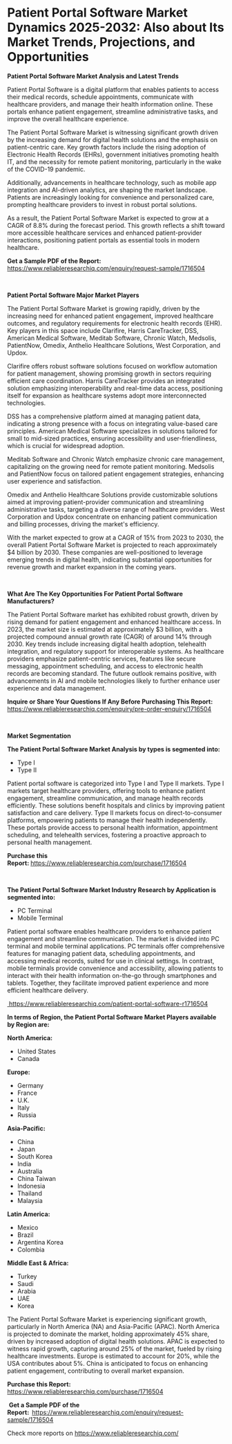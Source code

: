<p><h1>Patient Portal Software Market Dynamics 2025-2032: Also about Its Market Trends, Projections, and Opportunities</h1></p><p><strong>Patient Portal Software Market Analysis and Latest Trends</strong></p>
<p><p>Patient Portal Software is a digital platform that enables patients to access their medical records, schedule appointments, communicate with healthcare providers, and manage their health information online. These portals enhance patient engagement, streamline administrative tasks, and improve the overall healthcare experience.</p><p>The Patient Portal Software Market is witnessing significant growth driven by the increasing demand for digital health solutions and the emphasis on patient-centric care. Key growth factors include the rising adoption of Electronic Health Records (EHRs), government initiatives promoting health IT, and the necessity for remote patient monitoring, particularly in the wake of the COVID-19 pandemic. </p><p>Additionally, advancements in healthcare technology, such as mobile app integration and AI-driven analytics, are shaping the market landscape. Patients are increasingly looking for convenience and personalized care, prompting healthcare providers to invest in robust portal solutions. </p><p>As a result, the Patient Portal Software Market is expected to grow at a CAGR of 8.8% during the forecast period. This growth reflects a shift toward more accessible healthcare services and enhanced patient-provider interactions, positioning patient portals as essential tools in modern healthcare.</p></p>
<p><strong>Get a Sample PDF of the Report:&nbsp;</strong> <a href="https://www.reliableresearchiq.com/enquiry/request-sample/1716504?utm_campaign=103&utm_medium=2&utm_source=Github&utm_content=ia&utm_term=12012025&utm_id=patient-portal-software">https://www.reliableresearchiq.com/enquiry/request-sample/1716504</a></p>
<p>&nbsp;</p>
<p><strong>Patient Portal Software Major Market Players</strong></p>
<p><p>The Patient Portal Software Market is growing rapidly, driven by the increasing need for enhanced patient engagement, improved healthcare outcomes, and regulatory requirements for electronic health records (EHR). Key players in this space include Clarifire, Harris CareTracker, DSS, American Medical Software, Meditab Software, Chronic Watch, Medsolis, PatientNow, Omedix, Anthelio Healthcare Solutions, West Corporation, and Updox.</p><p>Clarifire offers robust software solutions focused on workflow automation for patient management, showing promising growth in sectors requiring efficient care coordination. Harris CareTracker provides an integrated solution emphasizing interoperability and real-time data access, positioning itself for expansion as healthcare systems adopt more interconnected technologies.</p><p>DSS has a comprehensive platform aimed at managing patient data, indicating a strong presence with a focus on integrating value-based care principles. American Medical Software specializes in solutions tailored for small to mid-sized practices, ensuring accessibility and user-friendliness, which is crucial for widespread adoption.</p><p>Meditab Software and Chronic Watch emphasize chronic care management, capitalizing on the growing need for remote patient monitoring. Medsolis and PatientNow focus on tailored patient engagement strategies, enhancing user experience and satisfaction.</p><p>Omedix and Anthelio Healthcare Solutions provide customizable solutions aimed at improving patient-provider communication and streamlining administrative tasks, targeting a diverse range of healthcare providers. West Corporation and Updox concentrate on enhancing patient communication and billing processes, driving the market's efficiency.</p><p>With the market expected to grow at a CAGR of 15% from 2023 to 2030, the overall Patient Portal Software Market is projected to reach approximately $4 billion by 2030. These companies are well-positioned to leverage emerging trends in digital health, indicating substantial opportunities for revenue growth and market expansion in the coming years.</p></p>
<p>&nbsp;</p>
<p><strong>What Are The Key Opportunities For Patient Portal Software Manufacturers?</strong></p>
<p><p>The Patient Portal Software market has exhibited robust growth, driven by rising demand for patient engagement and enhanced healthcare access. In 2023, the market size is estimated at approximately $3 billion, with a projected compound annual growth rate (CAGR) of around 14% through 2030. Key trends include increasing digital health adoption, telehealth integration, and regulatory support for interoperable systems. As healthcare providers emphasize patient-centric services, features like secure messaging, appointment scheduling, and access to electronic health records are becoming standard. The future outlook remains positive, with advancements in AI and mobile technologies likely to further enhance user experience and data management.</p></p>
<p><strong>Inquire or Share Your Questions If Any Before Purchasing This Report:</strong> <a href="https://www.reliableresearchiq.com/enquiry/pre-order-enquiry/1716504?utm_campaign=103&utm_medium=2&utm_source=Github&utm_content=ia&utm_term=12012025&utm_id=patient-portal-software">https://www.reliableresearchiq.com/enquiry/pre-order-enquiry/1716504</a></p>
<p>&nbsp;</p>
<p><strong>Market Segmentation</strong></p>
<p><strong>The Patient Portal Software Market Analysis by types is segmented into:</strong></p>
<p><ul><li>Type I</li><li>Type II</li></ul></p>
<p><p>Patient portal software is categorized into Type I and Type II markets. Type I markets target healthcare providers, offering tools to enhance patient engagement, streamline communication, and manage health records efficiently. These solutions benefit hospitals and clinics by improving patient satisfaction and care delivery. Type II markets focus on direct-to-consumer platforms, empowering patients to manage their health independently. These portals provide access to personal health information, appointment scheduling, and telehealth services, fostering a proactive approach to personal health management.</p></p>
<p><strong>Purchase this Report:&nbsp;</strong><a href="https://www.reliableresearchiq.com/purchase/1716504?utm_campaign=103&utm_medium=2&utm_source=Github&utm_content=ia&utm_term=12012025&utm_id=patient-portal-software">https://www.reliableresearchiq.com/purchase/1716504</a></p>
<p>&nbsp;</p>
<p><strong>The Patient Portal Software Market Industry Research by Application is segmented into:</strong></p>
<p><ul><li>PC Terminal</li><li>Mobile Terminal</li></ul></p>
<p><p>Patient portal software enables healthcare providers to enhance patient engagement and streamline communication. The market is divided into PC terminal and mobile terminal applications. PC terminals offer comprehensive features for managing patient data, scheduling appointments, and accessing medical records, suited for use in clinical settings. In contrast, mobile terminals provide convenience and accessibility, allowing patients to interact with their health information on-the-go through smartphones and tablets. Together, they facilitate improved patient experience and more efficient healthcare delivery.</p></p>
<p><a href="https://www.reliableresearchiq.com/patient-portal-software-r1716504?utm_campaign=103&utm_medium=2&utm_source=Github&utm_content=ia&utm_term=12012025&utm_id=patient-portal-software">&nbsp;https://www.reliableresearchiq.com/patient-portal-software-r1716504</a></p>
<p><strong>In terms of Region, the Patient Portal Software Market Players available by Region are:</strong></p>
<p>
    <p> <strong> North America: </strong>
        <ul>
            <li>United States</li>
            <li>Canada</li>
        </ul>
        </p> 
    <p> <strong> Europe: </strong>
        <ul>
            <li>Germany</li>
            <li>France</li>
            <li>U.K.</li>
            <li>Italy</li>
            <li>Russia</li>
        </ul>
        </p> 
    <p> <strong> Asia-Pacific: </strong>
        <ul>
            <li>China</li>
            <li>Japan</li>
            <li>South Korea</li>
            <li>India</li>
            <li>Australia</li>
            <li>China Taiwan</li>
            <li>Indonesia</li>
            <li>Thailand</li>
            <li>Malaysia</li>
        </ul>
        </p> 
    <p> <strong> Latin America: </strong>
        <ul>
            <li>Mexico</li>
            <li>Brazil</li>
            <li>Argentina Korea</li>
            <li>Colombia</li>
        </ul>
        </p> 
    <p> <strong> Middle East & Africa: </strong>
        <ul>
            <li>Turkey</li>
            <li>Saudi</li>
            <li>Arabia</li>
            <li>UAE</li>
            <li>Korea</li>
        </ul>
    </p>
    </p>
<p><p>The Patient Portal Software Market is experiencing significant growth, particularly in North America (NA) and Asia-Pacific (APAC). North America is projected to dominate the market, holding approximately 45% share, driven by increased adoption of digital health solutions. APAC is expected to witness rapid growth, capturing around 25% of the market, fueled by rising healthcare investments. Europe is estimated to account for 20%, while the USA contributes about 5%. China is anticipated to focus on enhancing patient engagement, contributing to overall market expansion.</p></p>
<p><strong>Purchase this Report: </strong><a href="https://www.reliableresearchiq.com/purchase/1716504?utm_campaign=103&utm_medium=2&utm_source=Github&utm_content=ia&utm_term=12012025&utm_id=patient-portal-software">https://www.reliableresearchiq.com/purchase/1716504</a></p>
<p>&nbsp;<strong>Get a Sample PDF of the Report:&nbsp;&nbsp;</strong><a href="https://www.reliableresearchiq.com/enquiry/request-sample/1716504?utm_campaign=103&utm_medium=2&utm_source=Github&utm_content=ia&utm_term=12012025&utm_id=patient-portal-software">https://www.reliableresearchiq.com/enquiry/request-sample/1716504</a></p>
<p><strong></strong></p>
<p>Check more reports on <a href="https://www.reliableresearchiq.com/?utm_campaign=103&utm_medium=2&utm_source=Github&utm_content=ia&utm_term=12012025&utm_id=patient-portal-software">https://www.reliableresearchiq.com/</a></p>